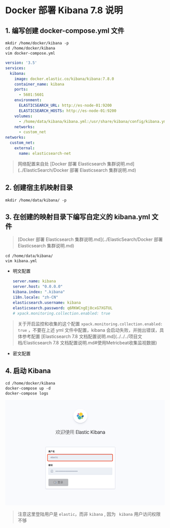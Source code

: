 # Docker 部署 Kibana 7.8 说明

## 1. 编写创建 docker-compose.yml 文件

```shell
mkdir /home/docker/kibana -p
cd /home/docker/kibana
vim docker-compose.yml
```

```yaml
version: '3.5'
services:
  kibana:
    image: docker.elastic.co/kibana/kibana:7.8.0
    container_name: kibana
    ports:
      - 5601:5601
    environment:
      ELASTICSEARCH_URL: http://es-node-01:9200
      ELASTICSEARCH_HOSTS: http://es-node-01:9200
    volumes:
      - /home/data/kibana/kibana.yml:/usr/share/kibana/config/kibana.yml
    networks:
      - custom_net
networks:
  custom_net:
    external:
      name: elasticsearch-net
```

> 网络配置来自处   [Docker 部署 Elasticsearch 集群说明.md](../ElasticSearch/Docker 部署 Elasticsearch 集群说明.md) 

## 2. 创建宿主机映射目录

```shell
mkdir /home/data/kibana/ -p
```

## 3. 在创建的映射目录下编写自定义的 kibana.yml 文件

>  [Docker 部署 Elasticsearch 集群说明.md](../ElasticSearch/Docker 部署 Elasticsearch 集群说明.md) 

```shell
cd /home/data/kibana/
vim kibana.yml
```

* 明文配置

  ```yaml
  server.name: kibana
  server.host: "0.0.0.0"
  kibana.index: ".kibana"
  i18n.locale: "zh-CN"
  elasticsearch.username: kibana
  elasticsearch.password: q6RKWCngEj8cxG7XGTUL
  # xpack.monitoring.collection.enabled: true
  ```

> 关于开启监控和收集的这个配置 `xpack.monitoring.collection.enabled: true` ，不要在上述 yml 文件中配置，kibana 会启动失败，并抛出错误，具体参考配置  [Elasticsearch 7.8 文档配置说明.md](../../../项目文档/Elasticsearch 7.8 文档配置说明.md#使用Metricbeat收集监视数据) 

* 密文配置

  

## 4. 启动 Kibana

```shell
cd /home/docker/kibana
docker-compose up -d
docker-compose logs
```

![image-20200719183958665](./login-success.png)

> 注意这里登陆用户是  `elastic`，而非  `kibana` , 因为 ` kibana` 用户访问权限不够

